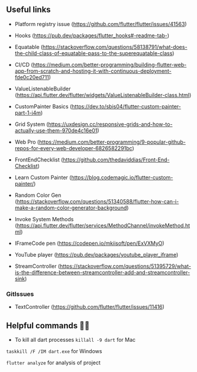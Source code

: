 ## Useful links

- Platform registry issue (https://github.com/flutter/flutter/issues/41563)

- Hooks (https://pub.dev/packages/flutter_hooks#-readme-tab-)

- Equatable (https://stackoverflow.com/questions/58138791/what-does-the-child-class-of-equatable-pass-to-the-superequatable-class)

- CI/CD (https://medium.com/better-programming/building-flutter-web-app-from-scratch-and-hosting-it-with-continuous-deployment-fde0c20ed711)

- ValueListenableBuilder (https://api.flutter.dev/flutter/widgets/ValueListenableBuilder-class.html)

- CustomPainter Basics (https://dev.to/sbis04/flutter-custom-painter-part-1-j4m)

- Grid System (https://uxdesign.cc/responsive-grids-and-how-to-actually-use-them-970de4c16e01)

- Web Pro (https://medium.com/better-programming/9-popular-github-repos-for-every-web-developer-6826582291bc)

- FrontEndChecklist (https://github.com/thedaviddias/Front-End-Checklist)

- Learn Custom Painter (https://blog.codemagic.io/flutter-custom-painter/)

- Random Color Gen (https://stackoverflow.com/questions/51340588/flutter-how-can-i-make-a-random-color-generator-background)

- Invoke System Methods (https://api.flutter.dev/flutter/services/MethodChannel/invokeMethod.html)

- IFrameCode pen (https://codepen.io/mkiisoft/pen/ExVXMyO)

- YouTube player (https://pub.dev/packages/youtube_player_iframe)

- StreamController (https://stackoverflow.com/questions/51395729/what-is-the-difference-between-streamcontroller-add-and-streamcontroller-sink)

### GitIssues

- TextController (https://github.com/flutter/flutter/issues/11416)

## Helpful commands 🥳🥳

- To kill all dart processes
`killall -9 dart` for Mac

`taskkill /F /IM dart.exe` for Windows

`flutter analyze` for analysis of project

